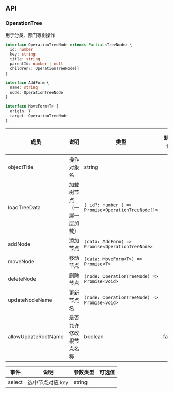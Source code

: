 ## API

### OperationTree

用于分类、部门等树操作

```typescript
interface OperationTreeNode extends Partial<TreeNode> {
  id: number
  key: string
  title: string
  parentId: number | null
  children?: OperationTreeNode[]
}

interface AddForm {
  name: string
  node: OperationTreeNode
}

interface MoveForm<T> {
  origin: T
  target: OperationTreeNode
}
```

| 成员                | 说明                       | 类型                                              | 默认值 | 可选值 |
| ------------------- | -------------------------- | ------------------------------------------------- | ------ | ------ |
| objectTitle         | 操作对象名                 | string                                            |        | 必填   |
| loadTreeData        | 加载树节点（一层一层加载） | `( id?: number ) => Promise<OperationTreeNode[]>` |        | 必填   |
| addNode             | 添加节点                   | `(data: AddForm) => Promise<OperationTreeNode>`   |        | 必填   |
| moveNode            | 移动节点                   | `(data: MoveForm<T>) => Promise<T>`               |        | 必填   |
| deleteNode          | 删除节点                   | `(node: OperationTreeNode) => Promise<void>`      |        | 必填   |
| updateNodeName      | 更新节点名                 | `(node: OperationTreeNode) => Promise<void>`      |        | 必填   |
| allowUpdateRootName | 是否允许修改根节点名称     | boolean                                           | false  |        |

| 事件   | 说明             | 参数类型 | 可选值 |
| ------ | ---------------- | -------- | ------ |
| select | 选中节点对应 key | string   |        |
